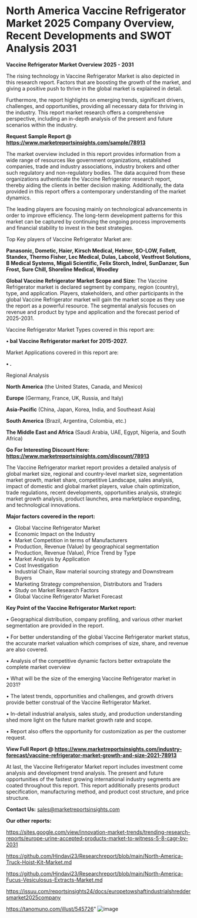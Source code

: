 # North America Vaccine Refrigerator Market 2025 Company Overview, Recent Developments and SWOT Analysis 2031

<Strong> Vaccine Refrigerator Market Overview 2025 - 2031</strong>

The rising technology in Vaccine Refrigerator Market is also depicted in this research report. Factors that are boosting the growth of the market, and giving a positive push to thrive in the global market is explained in detail.

Furthermore, the report highlights on emerging trends, significant drivers, challenges, and opportunities, providing all necessary data for thriving in the industry. This report market research offers a comprehensive perspective, including an in-depth analysis of the present and future scenarios within the industry.

<strong>Request Sample Report @ <a href=https://www.marketreportsinsights.com/sample/78913>https://www.marketreportsinsights.com/sample/78913</a></strong>

The market overview included in this report provides information from a wide range of resources like government organizations, established companies, trade and industry associations, industry brokers and other such regulatory and non-regulatory bodies. The data acquired from these organizations authenticate the Vaccine Refrigerator research report, thereby aiding the clients in better decision making. Additionally, the data provided in this report offers a contemporary understanding of the market dynamics.

The leading players are focusing mainly on technological advancements in order to improve efficiency. The long-term development patterns for this market can be captured by continuing the ongoing process improvements and financial stability to invest in the best strategies.

Top Key players of Vaccine Refrigerator Market are:

<strong>Panasonic, Dometic, Haier, Kirsch Medical, Helmer, SO-LOW, Follett, Standex, Thermo Fisher, Lec Medical, Dulas, Labcold, Vestfrost Solutions, B Medical Systems, Migali Scientific, Felix Storch, Indrel, SunDanzer, Sun Frost, Sure Chill, Shoreline Medical, Woodley</strong>

<strong><b>Global Vaccine Refrigerator Market Scope and Size:</b></strong>
The Vaccine Refrigerator market is declared segment by company, region (country), type, and application. Players, stakeholders, and other participants in the global Vaccine Refrigerator market will gain the market scope as they use the report as a powerful resource. The segmental analysis focuses on revenue and product by type and application and the forecast period of 2025-2031.

Vaccine Refrigerator Market Types covered in this report are:

<strong>• bal Vaccine Refrigerator market for 2015-2027.</strong>

Market Applications covered in this report are:

<strong>• .</strong> 

Regional Analysis

<strong>North America</strong> (the United States, Canada, and Mexico)

<strong>Europe</strong> (Germany, France, UK, Russia, and Italy)

<strong>Asia-Pacific</strong> (China, Japan, Korea, India, and Southeast Asia)

<strong>South America</strong> (Brazil, Argentina, Colombia, etc.)

<strong>The Middle East and Africa</strong> (Saudi Arabia, UAE, Egypt, Nigeria, and South Africa)

<strong>Go For Interesting Discount Here: <a href=https://www.marketreportsinsights.com/discount/78913>https://www.marketreportsinsights.com/discount/78913</a></strong>

The Vaccine Refrigerator market report provides a detailed analysis of global market size, regional and country-level market size, segmentation market growth, market share, competitive Landscape, sales analysis, impact of domestic and global market players, value chain optimization, trade regulations, recent developments, opportunities analysis, strategic market growth analysis, product launches, area marketplace expanding, and technological innovations.

<strong><b>Major factors covered in the report:</b></strong>
<ul>
  <li>Global Vaccine Refrigerator Market </li>
  <li>Economic Impact on the Industry</li>
  <li>Market Competition in terms of Manufacturers</li>
  <li>Production, Revenue (Value) by geographical segmentation</li>
  <li>Production, Revenue (Value), Price Trend by Type</li>
  <li>Market Analysis by Application</li>
  <li>Cost Investigation</li>
  <li>Industrial Chain, Raw material sourcing strategy and Downstream Buyers</li>
  <li>Marketing Strategy comprehension, Distributors and Traders</li>
  <li>Study on Market Research Factors</li>
  <li>Global Vaccine Refrigerator Market Forecast</li>
</ul>

<strong><b>Key Point of the Vaccine Refrigerator Market report:</b></strong>

• Geographical distribution, company profiling, and various other market segmentation are provided in the report.

• For better understanding of the global Vaccine Refrigerator market status, the accurate market valuation which comprises of size, share, and revenue are also covered.

• Analysis of the competitive dynamic factors better extrapolate the complete market overview

• What will be the size of the emerging Vaccine Refrigerator market in 2031?

• The latest trends, opportunities and challenges, and growth drivers provide better construal of the Vaccine Refrigerator Market.

• In-detail industrial analysis, sales study, and production understanding shed more light on the future market growth rate and scope.

• Report also offers the opportunity for customization as per the customer request.

<strong><b>View Full Report @ <a href=https://www.marketreportsinsights.com/industry-forecast/vaccine-refrigerator-market-growth-and-size-2021-78913>https://www.marketreportsinsights.com/industry-forecast/vaccine-refrigerator-market-growth-and-size-2021-78913</a></b></strong>


At last, the Vaccine Refrigerator Market report includes investment come analysis and development trend analysis. The present and future opportunities of the fastest growing international industry segments are coated throughout this report. This report additionally presents product specification, manufacturing method, and product cost structure, and price structure.

<strong>Contact Us:</strong>
sales@marketreportsinsights.com

<strong>Our other reports:</strong>

<a href=https://sites.google.com/view/innovation-market-trends/trending-research-reports/europe-urine-accepted-products-market-to-witness-5-8-cagr-by-2031>https://sites.google.com/view/innovation-market-trends/trending-research-reports/europe-urine-accepted-products-market-to-witness-5-8-cagr-by-2031</a>

<a href=https://github.com/Hindavi23/Researchreport/blob/main/North-America-Truck-Hoist-Kit-Market.md>https://github.com/Hindavi23/Researchreport/blob/main/North-America-Truck-Hoist-Kit-Market.md</a>

<a href=https://github.com/Hindavi23/Researchreport/blob/main/North-America-Fucus-Vesiculosus-Extracts-Market.md>https://github.com/Hindavi23/Researchreport/blob/main/North-America-Fucus-Vesiculosus-Extracts-Market.md</a>

<a href=https://issuu.com/reportsinsights24/docs/europetowshaftindustrialshreddersmarket2025company>https://issuu.com/reportsinsights24/docs/europetowshaftindustrialshreddersmarket2025company</a>

<a href=https://tanomuno.com/illust/545726>https://tanomuno.com/illust/545726</a>"
![image](https://github.com/user-attachments/assets/7dccea51-f76d-4332-b11a-91637acd546e)

